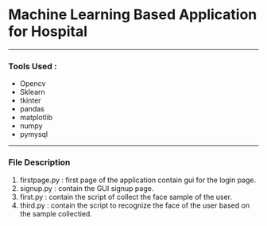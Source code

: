 <h1>Machine Learning Based Application for Hospital</h1>
<hr/>
<h3>Tools Used : </h3>
<ul>
<li>Opencv</li>
<li>Sklearn</li>
<li>tkinter</li>
<li>pandas</li>
<li>matplotlib</li>
<li>numpy</li>
<li>pymysql</li>
</ul>

<hr/>
<h3>File Description</h3>
<ol>
  <li>firstpage.py : first page of the application contain gui for the login page.</li>
  <li>signup.py : contain the GUI signup page.</li>
  <li>first.py : contain the script of collect the face sample of the user.</li>
  <li>third.py : contain the script to recognize the face of the user based on the sample collectied.</li>
 </ol>
